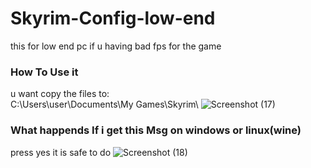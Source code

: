 # Skyrim-Config-low-end
this for low end pc if u having bad fps for the game 
### How To Use it
u want copy the files to:<br/>
C:\Users\user\Documents\My Games\Skyrim\ 
![Screenshot (17)](https://github.com/Th3MaKer/Skyrim-oldrim-Config-low-end/assets/130626103/aa49caa3-0c73-4c0f-98da-45c29ecb6c9b)
### What happends If i get this Msg on windows or linux(wine)
press yes it is safe to do
![Screenshot (18)](https://github.com/Th3MaKer/Skyrim-oldrim-Config-low-end/assets/130626103/7f4a1ef8-d98c-4b82-95d7-6e55b2e1ce1f)
